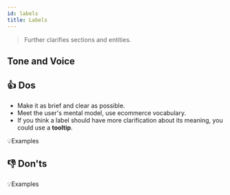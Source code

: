 ```yaml
---
id: labels
title: Labels
---
```


> Further clarifies sections and entities.

## Tone and Voice





## 👍 Dos

- Make it as brief and clear as possible.
- Meet the user's mental model, use ecommerce vocabulary.
- If you think a label should have more clarification about its meaning, you could use a **tooltip**.

💡Examples


## 👎 Don'ts


💡Examples
